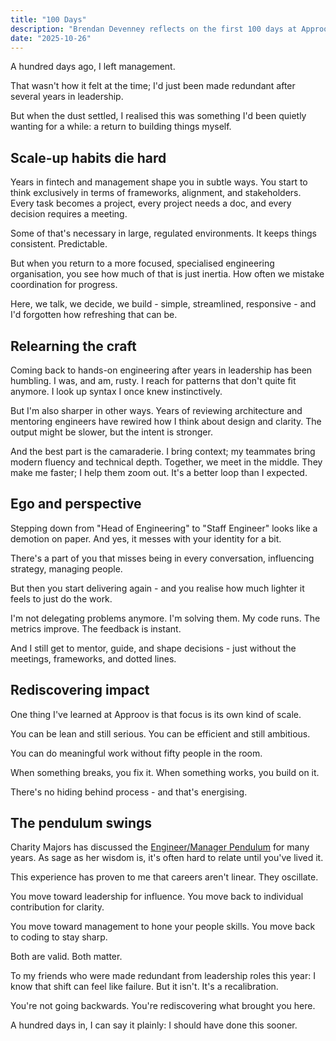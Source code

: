```yaml
---
title: "100 Days"
description: "Brendan Devenney reflects on the first 100 days at Approov, highlighting the return to individual contribution after a long stint in management - as well as the return to office-based working in Edinburgh, Scotland."
date: "2025-10-26"
---
```


A hundred days ago, I left management.

That wasn't how it felt at the time; I'd just been made redundant after several years in leadership.

But when the dust settled, I realised this was something I'd been quietly wanting for a while: a return to building things myself.

## Scale-up habits die hard

Years in fintech and management shape you in subtle ways. You start to think exclusively in terms of frameworks, alignment, and stakeholders. Every task becomes a project, every project needs a doc, and every decision requires a meeting.

Some of that's necessary in large, regulated environments. It keeps things consistent. Predictable.

But when you return to a more focused, specialised engineering organisation, you see how much of that is just inertia. How often we mistake coordination for progress.

Here, we talk, we decide, we build - simple, streamlined, responsive - and I'd forgotten how refreshing that can be.

## Relearning the craft

Coming back to hands-on engineering after years in leadership has been humbling. I was, and am, rusty. I reach for patterns that don't quite fit anymore. I look up syntax I once knew instinctively.

But I'm also sharper in other ways. Years of reviewing architecture and mentoring engineers have rewired how I think about design and clarity. The output might be slower, but the intent is stronger.

And the best part is the camaraderie. I bring context; my teammates bring modern fluency and technical depth. Together, we meet in the middle. They make me faster; I help them zoom out. It's a better loop than I expected.

## Ego and perspective

Stepping down from "Head of Engineering" to "Staff Engineer" looks like a demotion on paper. And yes, it messes with your identity for a bit.

There's a part of you that misses being in every conversation, influencing strategy, managing people.

But then you start delivering again - and you realise how much lighter it feels to just do the work.

I'm not delegating problems anymore. I'm solving them. My code runs. The metrics improve. The feedback is instant.

And I still get to mentor, guide, and shape decisions - just without the meetings, frameworks, and dotted lines.

## Rediscovering impact

One thing I've learned at Approov is that focus is its own kind of scale.

You can be lean and still serious. You can be efficient and still ambitious.

You can do meaningful work without fifty people in the room.

When something breaks, you fix it. When something works, you build on it.

There's no hiding behind process - and that's energising.

## The pendulum swings

Charity Majors has discussed the [Engineer/Manager Pendulum](https://charity.wtf/2017/05/11/the-engineer-manager-pendulum/) for many years. As sage as her wisdom is, it's often hard to relate until you've lived it.

This experience has proven to me that careers aren't linear. They oscillate.

You move toward leadership for influence. You move back to individual contribution for clarity.

You move toward management to hone your people skills. You move back to coding to stay sharp.

Both are valid. Both matter.

To my friends who were made redundant from leadership roles this year: I know that shift can feel like failure. But it isn't. It's a recalibration.

You're not going backwards. You're rediscovering what brought you here.

A hundred days in, I can say it plainly: I should have done this sooner.
